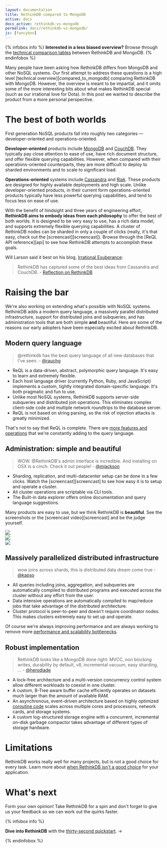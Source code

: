 ```yaml
---
layout: documentation
title: RethinkDB compared to MongoDB
active: docs
docs_active: rethinkdb-vs-mongodb
permalink: docs/rethinkdb-vs-mongodb/
js: [fancybox]
---
```

{% infobox info %}
<strong>Interested in a less biased overview?</strong> Browse through the
<a href="/docs/comparison-tables/">technical comparison tables</a>
between RethinkDB and MongoDB.
{% endinfobox %}

Many people have been asking how RethinkDB differs from MongoDB and
other NoSQL systems. Our first attempt to address these questions is a
high level [technical overview][compared_to_mongodb] comparing
RethinkDB with MongoDB. However, the overview is meant to be
impartial, and it omits some of the more interesting bits about what
makes RethinkDB special (such as our irrational love for Dota). In
this post we wanted to describe the product from a more personal
perspective.

# The best of both worlds #

First generation NoSQL products fall into roughly two categories
&mdash; developer-oriented and operations-oriented.

__Developer-oriented__ products include
[MongoDB](http://www.mongodb.org/) and
[CouchDB](http://couchdb.apache.org/). They typically pay close
attention to ease of use, have rich document structure, and offer
flexible querying capabilities. However, when compared with their
operations-oriented counterparts, they are more difficult to deploy to
sharded environments and to scale to significant load.

__Operations-oriented__ systems include
[Cassandra](http://cassandra.apache.org/) and
[Riak](http://basho.com/products/riak-overview/). These products are
designed for highly available deployments and high scale. Unlike
developer-oriented products, in their current form operations-oriented
products typically have less powerful querying capabilities, and tend
to focus less on ease of use.

With the benefit of hindsight and three years of engineering effort,
__RethinkDB aims to embody ideas from each philosophy__ to offer the
best of both worlds. It is designed to be very easy to use, has a rich
data model, and supports extremely flexible querying capabilities. A
cluster of RethinkDB nodes can be sharded in only a couple of clicks
(really, it's that easy, check out the [screencast][screencast]). Browse
through the [ReQL API reference][api] to see how RethinkDB attempts to
accomplish these goals.

Will Larson said it best on his blog, [Irrational Exuberance](http://lethain.com/):

> RethinkDB has captured some of the best ideas from Cassandra and
> CouchDB. - [Reflection on RethinkDB](http://lethain.com/reflection-on-rethinkdb/)

# Raising the bar #

We're also working on extending what's possible with NoSQL
systems. RethinkDB adds a modern query language, a massively parallel
distributed infrastructure, support for distributed joins and
subqueries, and has administration tools that are both simple __and__
beautiful. Here are some of the reasons our early adopters have been
especially excited about RethinkDB.

## Modern query language ##

> @rethinkdb has the best query language of all new databases that I've seen. - [@rauchg](https://twitter.com/rauchg/status/267339508129869824)

* ReQL is a data-driven, abstract, polymorphic query language. It's
  easy to learn and extremely flexible.
* Each host language driver (currently Python, Ruby, and JavaScript)
  implements a custom, tightly integrated domain-specific
  language. It's both pragmatic and fun to use.
* Unlike most NoSQL systems, RethinkDB supports server-side subqueries
  and distributed join operations. This eliminates complex client-side
  code and multiple network roundtrips to the database server.
* ReQL is not based on string parsing, so the risk of injection
  attacks is greatly minimized.

That's not to say that ReQL is complete. There are [more features and
operations](https://github.com/rethinkdb/rethinkdb/issues?milestone=3&page=1)
that we're constantly adding to the query language.

## Administration: simple and beautiful ##

> WOW. @RethinkDB's admin interface is incredible. And installing on OSX is a cinch. Check it out people! - [@mjackson](https://twitter.com/mjackson/status/281834673217363968)

* Sharding, replication, and multi-datacenter setup can be done in a
  few clicks. Watch the [screencast][screencast] to see how easy it
  is to setup and operate a cluster.
* All cluster operations are scriptable via CLI tools.
* The Built-in data explorer offers online documentation and query
  language suggestions.

Many products are easy to use, but we think RethinkDB is
__beautiful__. See the screenshots or the [screencast
video][screencast] and be the judge yourself.

<div class="wide-screenshot-row row-fluid screenshots">
    <div class="span4"><a class="screenshot-thumbnail" href="/assets/images/screenshots/performance.png"><img src="/assets/images/screenshots/thumbnails/wide/performance.png" /></a></div>
    <div class="span4"><a class="screenshot-thumbnail" href="/assets/images/screenshots/sharding.png"><img src="/assets/images/screenshots/thumbnails/wide/sharding.png" /></a></div>
    <div class="span4"><a class="screenshot-thumbnail" href="/assets/images/screenshots/data_explorer.png"><img src="/assets/images/screenshots/thumbnails/wide/data_explorer.png" /></a></div>
</div>
  
## Massively parallelized distributed infrastructure ##

> wow joins across shards, this is distributed data dream come true - [@kapso](https://twitter.com/kapso/status/267153230230847488)

* All queries including joins, aggregation, and subqueries are
  automatically compiled to distributed programs and executed across
  the cluster without any effort from the user.
* Data intensive operations are automatically compiled to map/reduce
  jobs that take advantage of the distributed architecture.
* Cluster protocol is peer-to-peer and doesn't require coordinator
  nodes. This makes clusters extremely easy to set up and operate.

Of course we're always improving performance and are always working to
remove more [performance and scalability
bottlenecks](https://github.com/rethinkdb/rethinkdb/issues/207).

## Robust implementation ##

> RethinkDB looks like a MongoDB done right: MVCC, non blocking writes, durability by default, v8, incremental vacuum, easy sharding, ... - [@herodiade](https://twitter.com/herodiade/status/268465768033824768)

* A lock-free architecture and a multi-version concurrency control
  system allow different workloads to coexist in one cluster.
* A custom, B-Tree aware buffer cache efficiently operates on datasets
  much larger than the amount of available RAM.
* An asynchronous, event-driven architecture based on highly optimized
  [coroutine
  code](https://github.com/rethinkdb/rethinkdb/blob/v1.3.2/src/arch/runtime/context_switching.cc#L178)
  scales across multiple cores and processors, network cards, and
  storage systems.
* A custom log-structured storage engine with a concurrent,
  incremental on-disk garbage compactor takes advantage of different
  types of storage hardware.

# Limitations #

RethinkDB works really well for many projects, but is not a good
choice for every task. Learn more about [when RethinkDB isn't a good
choice](/faq/#when-is-rethinkdb-not-a-good-choice) for your
application.

# What's next #

Form your own opinion! Take RethinkDB for a spin and don't forget to
give us your feedback so we can work out the quirks faster.

{% infobox info %}
    <p><strong>Dive into RethinkDB</strong> with the <a href="/docs/guides/quickstart">thirty-second quickstart</a>. &rarr;</p>
{% endinfobox %}

<script type="text/javascript">
    $(function() {
        $('a.screenshot-thumbnail').fancybox()
    })
</script>
